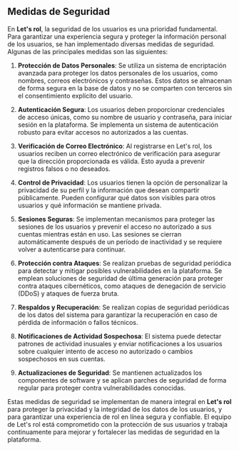 ## Medidas de Seguridad

En **Let's rol**, la seguridad de los usuarios es una prioridad fundamental. Para garantizar una experiencia segura y proteger la información personal de los usuarios, se han implementado diversas medidas de seguridad. Algunas de las principales medidas son las siguientes:

1. **Protección de Datos Personales**: Se utiliza un sistema de encriptación avanzada para proteger los datos personales de los usuarios, como nombres, correos electrónicos y contraseñas. Estos datos se almacenan de forma segura en la base de datos y no se comparten con terceros sin el consentimiento explícito del usuario.

2. **Autenticación Segura**: Los usuarios deben proporcionar credenciales de acceso únicas, como su nombre de usuario y contraseña, para iniciar sesión en la plataforma. Se implementa un sistema de autenticación robusto para evitar accesos no autorizados a las cuentas.

3. **Verificación de Correo Electrónico**: Al registrarse en Let's rol, los usuarios reciben un correo electrónico de verificación para asegurar que la dirección proporcionada es válida. Esto ayuda a prevenir registros falsos o no deseados.

4. **Control de Privacidad**: Los usuarios tienen la opción de personalizar la privacidad de su perfil y la información que desean compartir públicamente. Pueden configurar qué datos son visibles para otros usuarios y qué información se mantiene privada.

5. **Sesiones Seguras**: Se implementan mecanismos para proteger las sesiones de los usuarios y prevenir el acceso no autorizado a sus cuentas mientras están en uso. Las sesiones se cierran automáticamente después de un período de inactividad y se requiere volver a autenticarse para continuar.

6. **Protección contra Ataques**: Se realizan pruebas de seguridad periódica para detectar y mitigar posibles vulnerabilidades en la plataforma. Se emplean soluciones de seguridad de última generación para proteger contra ataques cibernéticos, como ataques de denegación de servicio (DDoS) y ataques de fuerza bruta.

7. **Respaldos y Recuperación**: Se realizan copias de seguridad periódicas de los datos del sistema para garantizar la recuperación en caso de pérdida de información o fallos técnicos.

8. **Notificaciones de Actividad Sospechosa**: El sistema puede detectar patrones de actividad inusuales y enviar notificaciones a los usuarios sobre cualquier intento de acceso no autorizado o cambios sospechosos en sus cuentas.

9. **Actualizaciones de Seguridad**: Se mantienen actualizados los componentes de software y se aplican parches de seguridad de forma regular para proteger contra vulnerabilidades conocidas.

Estas medidas de seguridad se implementan de manera integral en **Let's rol** para proteger la privacidad y la integridad de los datos de los usuarios, y para garantizar una experiencia de rol en línea segura y confiable. El equipo de Let's rol está comprometido con la protección de sus usuarios y trabaja continuamente para mejorar y fortalecer las medidas de seguridad en la plataforma.